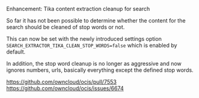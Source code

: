 Enhancement: Tika content extraction cleanup for search

So far it has not been possible to determine whether
the content for the search should be cleaned of stop words or not.

This can now be set with the newly introduced settings option `SEARCH_EXTRACTOR_TIKA_CLEAN_STOP_WORDS=false`
which is enabled by default.

In addition, the stop word cleanup is no longer as aggressive and now ignores numbers, urls,
basically everything except the defined stop words.

https://github.com/owncloud/ocis/pull/7553
https://github.com/owncloud/ocis/issues/6674
